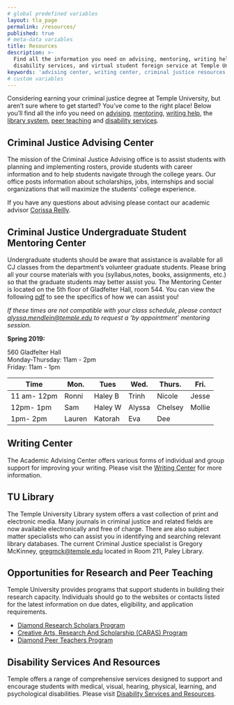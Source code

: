 ```yaml
---
# global predefined variables
layout: tla_page
permalink: /resources/
published: true
# meta-data variables
title: Resources
description: >-
  Find all the information you need on advising, mentoring, writing help, the library system, peer teaching,
  disability services, and virtual student foreign service at Temple University’s College of Liberal Arts.
keywords: 'advising center, writing center, criminal justice resources, tu library, research and peer teaching, virtual student foreign service'
# custom variables
---
```

Considering earning your criminal justice degree at Temple University, but aren’t sure where to get started? You’ve come to the right place! Below you’ll find all the info you need on [advising](#advising-center), [mentoring](#criminal-justice-mentoring-center), [writing help](#writing-center), the [library system](#tu-library), [peer teaching](#opportunities-for-research-and-peer-teaching) and [disability services](#disability-services-and-resources).

## Criminal Justice Advising Center
The mission of the Criminal Justice Advising office is to assist students with planning and implementing rosters, provide students with career information and to help students navigate through the college years. Our office posts information about scholarships, jobs, internships and social organizations that will maximize the students’ college experience.

If you have any questions about advising please contact our academic advisor [Corissa Reilly](mailto:corissa.reilly@temple.edu).

## Criminal Justice Undergraduate Student Mentoring Center
Undergraduate students should be aware that assistance is available for all CJ classes from the department’s volunteer graduate students. Please bring all your course materials with you (syllabus,notes, books, assignments, etc.) so that the graduate students may better assist you. The Mentoring Center is located on the 5th floor of Gladfelter Hall, room 544. You can view the following [pdf](https://liberalarts.temple.edu/sites/liberalarts/files/Criminal%20Justice%20Mentoring%20Center.pdf) to see the specifics of how we can assist you! 

_If these times are not compatible with your class schedule, please contact [alyssa.mendlein@temple.edu](mailto:alyssa.mendlein@temple.edu) to request a ‘by appointment’ mentoring session._

**Spring 2019:**<br>

560 Gladfelter Hall<br> 
Monday-Thursday: 11am - 2pm<br>
Friday: 11am - 1pm<br>

| Time | Mon. | Tues | Wed. | Thurs. | Fri. |
|---|---|---|---|---|---|
| 11 am- 12pm | Ronni | Haley B | Trinh | Nicole | Jesse |
| 12pm- 1pm | Sam | Haley W | Alyssa  | Chelsey | Mollie |
| 1pm- 2pm | Lauren | Katorah | Eva | Dee | <br>


## Writing Center
The Academic Advising Center offers various forms of individual and group support for improving your writing. Please visit the [Writing Center](http://www.temple.edu/writingctr/) for more information.

## TU Library
The Temple University Library system offers a vast collection of print and electronic media. Many journals in criminal justice and related fields are now available electronically and free of charge. There are also subject matter specialists who can assist you in identifying and searching relevant library databases. The current Criminal Justice specialist is Gregory McKinney, [gregmck@temple.edu](mailto:gregmck@temple.edu) located in Room 211, Paley Library.

## Opportunities for Research and Peer Teaching
Temple University provides programs that support students in building their research capacity. Individuals should go to the websites or contacts listed for the latest information on due dates, eligibility, and application requirements.

- [Diamond Research Scholars Program](http://www.temple.edu/vpus/opportunities/researchscholars.htm)
- [Creative Arts, Research And Scholarship (CARAS) Program](http://www.temple.edu/vpus/opportunities/CARAS.htm)
- [Diamond Peer Teachers Program](http://www.temple.edu/vpus/opportunities/peerteacher.htm)

## Disability Services And Resources
Temple offers a range of comprehensive services designed to support and encourage students with medical, visual, hearing, physical, learning, and psychological disabilities. Please visit [Disability Services and Resources](http://www.temple.edu/disability/).
